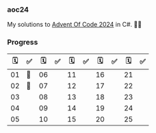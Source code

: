 ### aoc24

My solutions to [Advent Of Code 2024](https://adventofcode.com/2024) in C#. 🎄✨

### Progress

|  🗓️  | ✅ |  🗓️  | ✅  | 🗓️   | ✅  | 🗓️   | ✅  |  🗓️  | ✅ |
|----|----|----|----|----|----|----|----|----|----|
| 01 | 🌟 | 06 |    | 11 |    | 16 |    | 21 |    |
| 02 | 🌟 | 07 |    | 12 |    | 17 |    | 22 |    |
| 03 |    | 08 |    | 13 |    | 18 |    | 23 |    |
| 04 |    | 09 |    | 14 |    | 19 |    | 24 |    |
| 05 |    | 10 |    | 15 |    | 20 |    | 25 |    |

